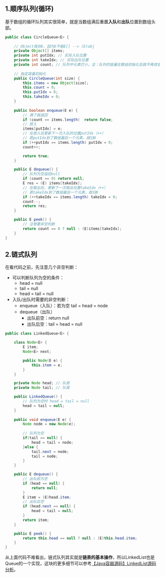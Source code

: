 ## 1.顺序队列(循环)
基于数组的循环队列其实很简单，就是当数组满后重置**入队**和**出队**位置到数组头部。
```java
public class CircleQueue<E> {
	
    // Object保存E，因为E不能E[] --> (E)obj
    private Object[] items;
    private int putIdx; // 实际入队位置
    private int takeIdx; // 实际出队位置
    private int count; // 队列中元素打小，注：队列的容量在数组初始化后就不再改变
	
	// 指定容量初始化
    public CircleQueue(int size) {
        this.items = new Object[size];
        this.count = 0;
        this.putIdx = 0;
        this.takeIdx = 0;
    }
	
    public boolean enqueue(E e) {
        // 满了就返回
        if (count == items.length)  return false;
        // 放入
        items[putIdx] = e;
        // 在放入后更新下一次入队的位置putIdx（++）
        // 若putIdx到了数组最后一个元素，就归0
        if (++putIdx == items.length) putIdx = 0;
        count++;

        return true;
    }

    public E dequeue() {
    	// 队列为空返回null
        if (count == 0) return null;
        E res = (E) items[takeIdx];
        // 在取出后，更新下一次取出位置takeIdx（++）
        // 若takeIdx到了数组最后一个元素，就归0
        if (++takeIdx == items.length) takeIdx = 0;
        count--;
        return res;
    }

    public E peek() {
    	// 注意要非空判断
        return count == 0 ? null : (E)items[takeIdx];
    }
}
```

## 2.链式队列
在看代码之前，先注意几个非空判断：

* 可以判断队列为空的条件：
	* head = null 
	* tail = null
	* head = tail = null 
* 入队/出队时需要的非空判断：
  * enqueue（入队）：若为空 tail = head = node
  * dequeue（出队）
    * 出队前空：return null
    * 出队后空：tail = head = null

```java
public class LinkedQueue<E> {

    class Node<E> {
        E item;
        Node<E> next;

        public Node(E e) {
            this.item = e;
        }
    }

    private Node head; // 队首
    private Node tail; // 队尾

    public LinkedQueue() {
    	// 队列为空时 head = tail = null
        head = tail = null; 
    }
	
    public void enqueue(E e) {
        Node node = new Node(e);
		
        // 队列为空
        if(tail == null) {
            head = tail = node;
        }else {
            tail.next = node;
            tail = node;
        }
    }

    public E dequeue() {
        // 出队前为空
        if (head == null) {
            return null;
        }
        E item = (E)head.item;
        // 出队后空
        if (head.next == null) {
            head = tail = null;
        }
        return item;
    }

    public E peek() {
        return this.head == null ? null : (E)this.head.item;
    }
}
```
从上面代码不难看出，链式队列其实就是**链表的基本操作**，所以LinkedList也是Queue的一个实现，这块的更多细节可以参考[【Java容器源码】LinkedList源码分析](https://blog.csdn.net/weixin_43935927/article/details/108501190)。
